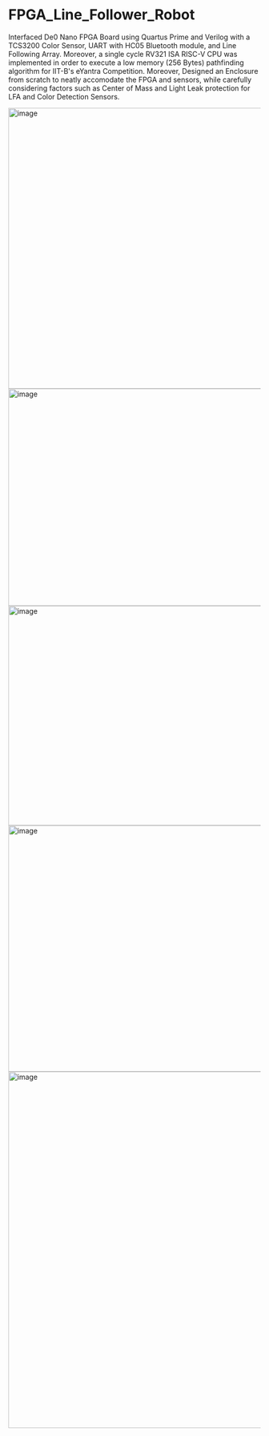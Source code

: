 # FPGA_Line_Follower_Robot
Interfaced De0 Nano FPGA Board using Quartus Prime and Verilog with a TCS3200 Color Sensor, UART with HC05 Bluetooth module, and Line Following Array. Moreover, a single cycle RV321 ISA RISC-V CPU was implemented in order to execute a low memory (256 Bytes) pathfinding algorithm for IIT-B's eYantra Competition. Moreover, Designed an Enclosure from scratch to neatly accomodate the FPGA and sensors, while carefully considering factors such as Center of Mass and Light Leak protection for LFA and Color Detection Sensors.

<img width="818" height="560" alt="image" src="https://github.com/user-attachments/assets/c8d5e8b2-cab3-49ff-b369-bb017b7b8595" />

<img width="609" height="433" alt="image" src="https://github.com/user-attachments/assets/030d09c4-56f9-4b2f-bc11-04d06876010d" />

<img width="611" height="438" alt="image" src="https://github.com/user-attachments/assets/dc751dd7-1533-40c3-b7d2-9bbbf1c32ec5" />

<img width="769" height="491" alt="image" src="https://github.com/user-attachments/assets/91be548f-01c3-4961-b28f-67a0ed0ccb81" />

<img width="654" height="711" alt="image" src="https://github.com/user-attachments/assets/1df74726-a598-452d-8f4d-062b20206850" />




